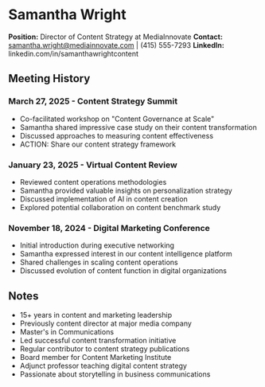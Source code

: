# Samantha Wright
**Position:** Director of Content Strategy at MediaInnovate
**Contact:** samantha.wright@mediainnovate.com | (415) 555-7293
**LinkedIn:** linkedin.com/in/samanthawrightcontent

## Meeting History

### March 27, 2025 - Content Strategy Summit
* Co-facilitated workshop on "Content Governance at Scale"
* Samantha shared impressive case study on their content transformation
* Discussed approaches to measuring content effectiveness
* ACTION: Share our content strategy framework

### January 23, 2025 - Virtual Content Review
* Reviewed content operations methodologies
* Samantha provided valuable insights on personalization strategy
* Discussed implementation of AI in content creation
* Explored potential collaboration on content benchmark study

### November 18, 2024 - Digital Marketing Conference
* Initial introduction during executive networking
* Samantha expressed interest in our content intelligence platform
* Shared challenges in scaling content operations
* Discussed evolution of content function in digital organizations

## Notes
* 15+ years in content and marketing leadership
* Previously content director at major media company
* Master's in Communications
* Led successful content transformation initiative
* Regular contributor to content strategy publications
* Board member for Content Marketing Institute
* Adjunct professor teaching digital content strategy
* Passionate about storytelling in business communications